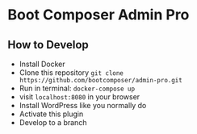# Boot Composer Admin Pro



## How to Develop

  - Install Docker
  - Clone this repository `git clone https://github.com/bootcomposer/admin-pro.git`
  - Run in terminal: `docker-compose up`
  - visit `localhost:8080` in your browser 
  - Install WordPress like you normally do
  - Activate this plugin
  - Develop to a branch
